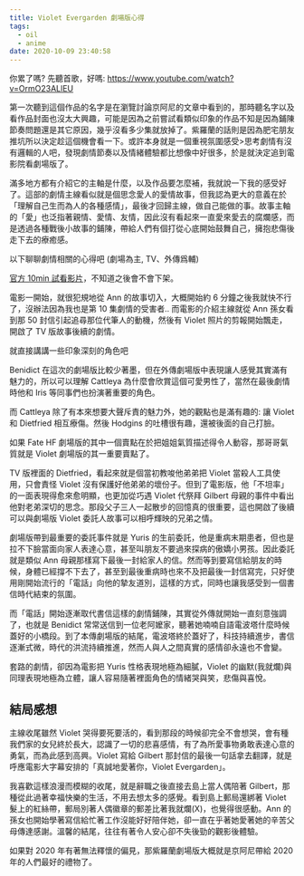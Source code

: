 ```yaml
---
title: Violet Evergarden 劇場版心得
tags:
  - oil
  - anime
date: 2020-10-09 23:40:58
---
```



你累了嗎? 先聽首歌，好嗎: https://www.youtube.com/watch?v=OrmO23ALlEU

第一次聽到這個作品的名字是在瀏覽討論京阿尼的文章中看到的，那時聽名字以及看作品封面也沒太大興趣，可能是因為之前嘗試看類似印象的作品不知是因為鋪陳節奏問題還是其它原因，幾乎沒看多少集就放掉了。紫羅蘭的話則是因為肥宅朋友推坑所以決定趁這個機會看一下。或許本身就是一個重視氛圍感受>思考劇情有沒有邏輯的人吧，發現劇情節奏以及情緒體驗都比想像中好很多，於是就決定追到電影院看劇場版了。

滿多地方都有介紹它的主軸是什麼，以及作品要怎麼補，我就說一下我的感受好了。這部的劇情主線看似就是個思念愛人的愛情故事，但我認為更大的意義在於「理解自己生而為人的各種感情」，最後才回歸主線，做自己能做的事。故事主軸的「愛」也泛指著親情、愛情、友情，因此沒有看起來一直愛來愛去的腐爛感，而是透過各種戰後小故事的鋪陳，帶給人們有個打從心底開始鼓舞自己，擁抱悲傷後走下去的療癒感。

以下聊聊劇情相關的心得吧 (劇場為主, TV、外傳爲輔)

<!--more-->

[官方 10min 試看影片](https://www.youtube.com/watch?v=OaO8xKEL-Jc)，不知道之後會不會下架。

電影一開始，就很犯規地從 Ann 的故事切入，大概開始約 6 分鐘之後我就快不行了，沒辦法因為我也是第 10 集劇情的受害者.. 而電影的介紹主線就從 Ann 孫女看到那 50 封信引起追尋那位代筆人的動機，然後有 Violet 照片的剪報開始飄走，開啟了 TV 版故事後續的劇情。

就直接講講一些印象深刻的角色吧 

Benidict 在這次的劇場版比較少著墨，但在外傳劇場版中表現讓人感覺其實滿有魅力的，所以可以理解 Cattleya 為什麼會欣賞這個可愛男性了，當然在最後劇情時他和 Iris 等同事們也扮演著重要的角色。

而 Cattleya 除了有本來想要大聲斥責的魅力外，她的觀點也是滿有趣的: 讓 Violet 和 Dietfried 相互療傷。然後 Hodgins 的吐槽很有趣，還被後面的自己打臉。

如果 Fate HF 劇場版的其中一個賣點在於把姐姐氣質描述得令人動容，那哥哥氣質就是 Violet 劇場版的其一重要賣點了。

TV 版裡面的 Dietfried，看起來就是個當初教唆他弟弟把 Violet 當殺人工具使用，只會責怪 Violet 沒有保護好他弟弟的壞份子。但到了電影版，他「不坦率」的一面表現得愈來愈明顯，也更加從巧遇 Violet 代祭拜 Gilbert 母親的事件中看出他對老弟深切的思念。那段父子三人一起散步的回憶真的很重要，這也開啟了後續可以與劇場版 Violet 委託人故事可以相呼輝映的兄弟之情。

劇場版帶到最重要的委託事件就是 Yuris 的生前委託，他是重病末期患者，但也是拉不下臉當面向家人表達心意，甚至叫朋友不要過來探病的傲嬌小男孩。因此委託就是類似 Ann 母親那樣寫下最後一封給家人的信。然而等到要寫信給朋友的時候，身體已經撐不下去了，甚至到最後重病時也來不及把最後一封信寫完，只好使用剛開始流行的「電話」向他的摯友道別，這樣的方式，同時也讓我感受到一個書信時代結束的氛圍。

而「電話」開始逐漸取代書信這樣的劇情鋪陳，其實從外傳就開始一直刻意強調了，也就是 Benidict 常常送信到一位老阿嬤家，聽著她喃喃自語電波塔什麼時候蓋好的小橋段。到了本傳劇場版的結尾，電波塔終於蓋好了，科技持續進步，書信逐漸式微，時代的洪流持續推進，然而人與人之間真實的感情卻永遠也不會變。

套路的劇情，卻因為電影把 Yuris 性格表現地極為細膩，Violet 的幽默(我就爛)與同理表現地極為立體，讓人容易隨著裡面角色的情緒哭與笑，悲傷與喜悅。

## 結局感想

主線收尾雖然 Violet 哭得要死要活的，看到那段的時候卻完全不會想哭，會有種我們家的女兒終於長大，認識了一切的悲喜感情，有了為所愛事物勇敢表達心意的勇氣，而為此感到高興。Violet 寫給 Gilbert 那封信的最後一句話拿去翻譯，就是呼應電影大字幕安排的「真誠地愛著你，Violet Evergarden」。

我喜歡這樣浪漫而模糊的收尾，就是辭職之後直接去島上當人偶陪著 Gilbert，那種從此過著幸福快樂的生活，不用去想太多的感覺。看到島上郵局還綁著 Violet 髮上的紅絲帶，郵局別著人偶徽章的郵差比著我就爛(X)，也覺得很感動。Ann 的孫女也開始學著寫信給忙著工作沒能好好陪伴她，卻一直在乎著她愛著她的辛苦父母傳達感謝。溫馨的結尾，往往有著令人安心卻不失後勁的觀影後體驗。

如果對 2020 年有著無法釋懷的偏見，那紫羅蘭劇場版大概就是京阿尼帶給 2020 年的人們最好的禮物了。

